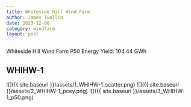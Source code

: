 ```yaml
---
title: Whiteside Hill Wind Farm
author: James Twallin
date: 2023-12-06
category: windfarm
layout: post
---
```

Whiteside Hill Wind Farm P50 Energy Yield: 104.44 GWh

WHIHW-1
-------------
![]({{ site.baseurl }}/assets/1_WHIHW-1_scatter.png)
![]({{ site.baseurl }}/assets/2_WHIHW-1_pcey.png)
![]({{ site.baseurl }}/assets/3_WHIHW-1_p50.png)

